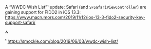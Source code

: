 A “WWDC Wish List”¹ update:
Safari (and `SFSafariViewController`) are gaining support for FIDO2 in iOS 13.3: https://www.macrumors.com/2019/11/12/ios-13-3-fido2-security-key-support-safari/

⁂ 

¹ https://smockle.com/blog/2019/06/03/wwdc-wish-list/